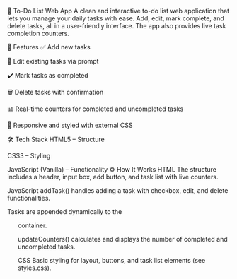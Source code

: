 📝 To-Do List Web App
A clean and interactive to-do list web application that lets you manage your daily tasks with ease. Add, edit, mark complete, and delete tasks, all in a user-friendly interface. The app also provides live task completion counters.

🚀 Features
✅ Add new tasks

📝 Edit existing tasks via prompt

✔️ Mark tasks as completed

🗑️ Delete tasks with confirmation

📊 Real-time counters for completed and uncompleted tasks

📱 Responsive and styled with external CSS

🛠️ Tech Stack
HTML5 – Structure

CSS3 – Styling

JavaScript (Vanilla) – Functionality
⚙️ How It Works
HTML
The structure includes a header, input box, add button, and task list with live counters.

JavaScript
addTask() handles adding a task with checkbox, edit, and delete functionalities.

Tasks are appended dynamically to the <ul> container.

updateCounters() calculates and displays the number of completed and uncompleted tasks.

CSS
Basic styling for layout, buttons, and task list elements (see styles.css).
